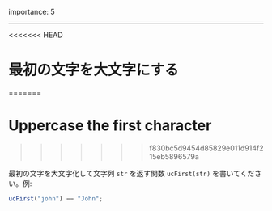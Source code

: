 importance: 5

---

<<<<<<< HEAD
# 最初の文字を大文字にする
=======
# Uppercase the first character
>>>>>>> f830bc5d9454d85829e011d914f215eb5896579a

最初の文字を大文字化して文字列 `str` を返す関数 `ucFirst(str)` を書いてください。例:

```js
ucFirst("john") == "John";
```
